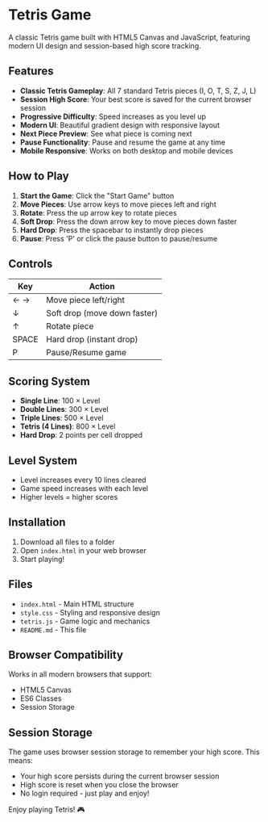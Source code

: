 # Tetris Game

A classic Tetris game built with HTML5 Canvas and JavaScript, featuring modern UI design and session-based high score tracking.

## Features

- **Classic Tetris Gameplay**: All 7 standard Tetris pieces (I, O, T, S, Z, J, L)
- **Session High Score**: Your best score is saved for the current browser session
- **Progressive Difficulty**: Speed increases as you level up
- **Modern UI**: Beautiful gradient design with responsive layout
- **Next Piece Preview**: See what piece is coming next
- **Pause Functionality**: Pause and resume the game at any time
- **Mobile Responsive**: Works on both desktop and mobile devices

## How to Play

1. **Start the Game**: Click the "Start Game" button
2. **Move Pieces**: Use arrow keys to move pieces left and right
3. **Rotate**: Press the up arrow key to rotate pieces
4. **Soft Drop**: Press the down arrow key to move pieces down faster
5. **Hard Drop**: Press the spacebar to instantly drop pieces
6. **Pause**: Press 'P' or click the pause button to pause/resume

## Controls

| Key | Action |
|-----|--------|
| ← → | Move piece left/right |
| ↓ | Soft drop (move down faster) |
| ↑ | Rotate piece |
| SPACE | Hard drop (instant drop) |
| P | Pause/Resume game |

## Scoring System

- **Single Line**: 100 × Level
- **Double Lines**: 300 × Level  
- **Triple Lines**: 500 × Level
- **Tetris (4 Lines)**: 800 × Level
- **Hard Drop**: 2 points per cell dropped

## Level System

- Level increases every 10 lines cleared
- Game speed increases with each level
- Higher levels = higher scores

## Installation

1. Download all files to a folder
2. Open `index.html` in your web browser
3. Start playing!

## Files

- `index.html` - Main HTML structure
- `style.css` - Styling and responsive design
- `tetris.js` - Game logic and mechanics
- `README.md` - This file

## Browser Compatibility

Works in all modern browsers that support:
- HTML5 Canvas
- ES6 Classes
- Session Storage

## Session Storage

The game uses browser session storage to remember your high score. This means:
- Your high score persists during the current browser session
- High score is reset when you close the browser
- No login required - just play and enjoy!

Enjoy playing Tetris! 🎮
